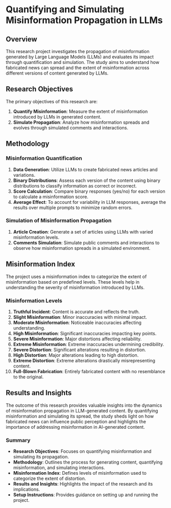 # Quantifying and Simulating Misinformation Propagation in LLMs

## Overview

This research project investigates the propagation of misinformation generated by Large Language Models (LLMs) and evaluates its impact through quantification and simulation. The study aims to understand how fabricated news can spread and the extent of misinformation across different versions of content generated by LLMs.

## Research Objectives

The primary objectives of this research are:

1. **Quantify Misinformation**: Measure the extent of misinformation introduced by LLMs in generated content.
2. **Simulate Propagation**: Analyze how misinformation spreads and evolves through simulated comments and interactions.

## Methodology

### Misinformation Quantification

1. **Data Generation**: Utilize LLMs to create fabricated news articles and variations.
2. **Binary Distributions**: Assess each version of the content using binary distributions to classify information as correct or incorrect.
3. **Score Calculation**: Compare binary responses (yes/no) for each version to calculate a misinformation score.
4. **Average Effect**: To account for variability in LLM responses, average the results over multiple prompts to minimize random errors.

### Simulation of Misinformation Propagation

1. **Article Creation**: Generate a set of articles using LLMs with varied misinformation levels.
2. **Comments Simulation**: Simulate public comments and interactions to observe how misinformation spreads in a simulated environment.

## Misinformation Index

The project uses a misinformation index to categorize the extent of misinformation based on predefined levels. These levels help in understanding the severity of misinformation introduced by LLMs.

### Misinformation Levels

1. **Truthful Incident**: Content is accurate and reflects the truth.
2. **Slight Misinformation**: Minor inaccuracies with minimal impact.
3. **Moderate Misinformation**: Noticeable inaccuracies affecting understanding.
4. **High Misinformation**: Significant inaccuracies impacting key points.
5. **Severe Misinformation**: Major distortions affecting reliability.
6. **Extreme Misinformation**: Extreme inaccuracies undermining credibility.
7. **Severe Distortion**: Significant alterations resulting in distortion.
8. **High Distortion**: Major alterations leading to high distortion.
9. **Extreme Distortion**: Extreme alterations drastically misrepresenting content.
10. **Full-Blown Fabrication**: Entirely fabricated content with no resemblance to the original.

## Results and Insights

The outcome of this research provides valuable insights into the dynamics of misinformation propagation in LLM-generated content. By quantifying misinformation and simulating its spread, the study sheds light on how fabricated news can influence public perception and highlights the importance of addressing misinformation in AI-generated content.

### Summary
- **Research Objectives**: Focuses on quantifying misinformation and simulating its propagation.
- **Methodology**: Outlines the process for generating content, quantifying misinformation, and simulating interactions.
- **Misinformation Index**: Defines levels of misinformation used to categorize the extent of distortion.
- **Results and Insights**: Highlights the impact of the research and its implications.
- **Setup Instructions**: Provides guidance on setting up and running the project.